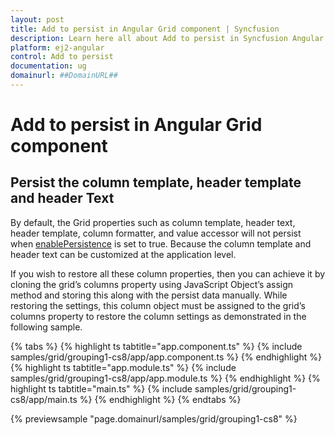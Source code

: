 ```yaml
---
layout: post
title: Add to persist in Angular Grid component | Syncfusion
description: Learn here all about Add to persist in Syncfusion Angular Grid component of Syncfusion Essential JS 2 and more.
platform: ej2-angular
control: Add to persist 
documentation: ug
domainurl: ##DomainURL##
---
```


# Add to persist in Angular Grid component

## Persist the column template, header template and header Text

By default, the Grid properties such as column template, header text, header template, column formatter, and value accessor will not persist when [enablePersistence](https://ej2.syncfusion.com/angular/documentation/api/grid/#enablepersistence) is set to true. Because the column template and header text can be customized at the application level.

If you wish to restore all these column properties, then you can achieve it by cloning the grid’s columns property using JavaScript Object’s assign method and storing this along with the persist data manually. While restoring the settings, this column object must be assigned to the grid’s columns property to restore the column settings as demonstrated in the following sample.

{% tabs %}
{% highlight ts tabtitle="app.component.ts" %}
{% include samples/grid/grouping1-cs8/app/app.component.ts %}
{% endhighlight %}
{% highlight ts tabtitle="app.module.ts" %}
{% include samples/grid/grouping1-cs8/app/app.module.ts %}
{% endhighlight %}
{% highlight ts tabtitle="main.ts" %}
{% include samples/grid/grouping1-cs8/app/main.ts %}
{% endhighlight %}
{% endtabs %}
  
{% previewsample "page.domainurl/samples/grid/grouping1-cs8" %}
